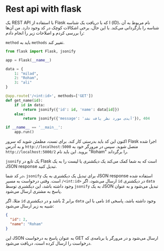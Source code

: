 # Rest api with flask 
یک REST API با استفاده از Flask ا که با دریافت یک شناسه (ID)، نام مربوط به آن شناسه را بازگردانی می‌کند. 
با این حال، برخی اشکالات کوچک در کد وجود دارد. من آن‌ها را بررسی کردم و اصلاحات زیر را انجام دادم:

`method` باید به `methods` تغییر کند.


```python
from flask import Flask, jsonify

app = Flask(__name__)

data = {
    1: "milad",
    2: "Roham",
    3: "ali"
}

@app.route('/<int:id>', methods=['GET'])
def get_name(id):
    if id in data:
        return jsonify({'id': id, 'name': data[id]})
    else:
        return jsonify({'message': 'آیدی مورد نظر یافت نشد'}), 404

if __name__ == '__main__':
    app.run()
```

اکنون این کد باید بدرستی کار کند. برای تست، مطمئن شوید که سرور Flask اجرا شده و به آدرس `http://localhost:5000` متصل شوید. سپس در مرورگر خود به `http://localhost:5000/2` بروید. این باید نام "Roham" را برگرداند.


`jsonify` یک تابع در Flask است که به شما کمک می‌کند یک دیکشنری یا لیست را به یک JSON response تبدیل کنید.

در کد شما، `jsonify` برای تبدیل یک دیکشنری به یک JSON response استفاده شده است. وقتی درخواست به مسیر `/<int:id>` ارسال می‌شود، اگر `id` در دیکشنری `data` وجود داشته باشد، این دیکشنری توسط `jsonify` به یک JSON تبدیل می‌شود و به عنوان پاسخ به مشتری ارسال می‌شود.

مثلا، اگر `id` برابر 2 باشد و در دیکشنری `data` نامی با این `id` وجود داشته باشد، پاسخی شبیه به زیر ارسال می‌شود:

```json
{
  "id": 2,
  "name": "Roham"
}
```

این JSON به عنوان پاسخ به درخواست GET ارسال می‌شود و در مرورگر یا برنامه‌ی که درخواست را ارسال کرده است، دریافت می‌شود.
